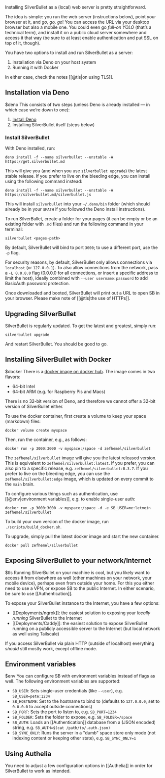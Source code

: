 Installing SilverBullet as a (local) web server is pretty straightforward.

The idea is simple: you run the web server (instructions below), point your browser at it, and _go, go, go_! You can access the URL via your desktop browser but also a mobile one. You could even go _full-on YOLO_ (that’s a technical term), and install it on a public cloud server somewhere and access it that way (be sure to at least enable authentication and put SSL on top of it, though).

You have two options to install and run SilverBullet as a server:

1. Installation via Deno on your host system
2. Running it with Docker

In either case, check the notes [[@tls|on using TLS]].

## Installation via Deno
$deno
This consists of two steps (unless Deno is already installed — in which case we’re down to one):

1. [Install Deno](https://deno.land/manual/getting_started/installation)
2. Installing SilverBullet itself (steps below)

### Install SilverBullet
With Deno installed, run:

```shell
deno install -f --name silverbullet --unstable -A https://get.silverbullet.md
```

This will give you (and when you use `silverbullet upgrade`) the latest stable release. If you prefer to live on the bleeding edge, you can install using the following command instead:

```shell
deno install -f --name silverbullet --unstable -A https://silverbullet.md/silverbullet.js
```

This will install `silverbullet` into your `~/.deno/bin` folder (which should already be in your `$PATH` if you followed the Deno install instructions).

To run SilverBullet, create a folder for your pages (it can be empty or be an existing folder with `.md` files) and run the following command in your terminal:

```shell
silverbullet <pages-path>
```

By default, SilverBullet will bind to port `3000`; to use a different port, use the `-p` flag.

For security reasons, by default, SilverBullet only allows connections via `localhost` (or `127.0.0.1`). To also allow connections from the network, pass a `-L 0.0.0.0` flag (0.0.0.0 for all connections, or insert a specific address to limit the host), ideally combined with `--user username:password` to add BasicAuth password protection.

Once downloaded and booted, SilverBullet will print out a URL to open SB in your browser. Please make note of [[@tls|the use of HTTPs]].

## Upgrading SilverBullet
SilverBullet is regularly updated. To get the latest and greatest, simply run:

```shell
silverbullet upgrade
```

And restart SilverBullet. You should be good to go.

## Installing SilverBullet with Docker
$docker
There is a [docker image on docker hub](https://hub.docker.com/r/zefhemel/silverbullet). The image comes in two flavors:

* 64-bit Intel
* 64-bit ARM (e.g. for Raspberry Pis and Macs)

There is no 32-bit version of Deno, and therefore we cannot offer a 32-bit version of SilverBullet either.

To use the docker container, first create a volume to keep your space (markdown) files:

```shell
docker volume create myspace
```

Then, run the container, e.g., as follows:

```shell
docker run -p 3000:3000 -v myspace:/space -d zefhemel/silverbullet
```

The `zefhemel/silverbullet` image will give you the latest released version. This is equivalent to `zefhemel/silverbullet:latest`. If you prefer, you can also pin to a specific release, e.g. `zefhemel/silverbullet:0.3.7`. If you prefer to live on the bleeding edge, you can use the `zefhemel/silverbullet:edge` image, which is updated on every commit to the `main` brain.

To configure various things such as authentication, use [[@env|environment variables]], e.g. to enable single-user auth:

```shell
docker run -p 3000:3000 -v myspace:/space -d -e SB_USER=me:letmein zefhemel/silverbullet
```

To build your own version of the docker image, run `./scripts/build_docker.sh`.

To upgrade, simply pull the latest docker image and start the new container.

```shell
docker pull zefhemel/silverbullet
```

## Exposing SilverBullet to your network/Internet
$tls
Running SilverBullet on your machine is cool, but you likely want to access it from elsewhere as well (other machines on your network, your mobile device), perhaps even from outside your home. For this you either need to use a VPN, or expose SB to the public Internet. In either scenario, be sure to use [[Authentication]].

To expose your SilverBullet instance to the Internet, you have a few options:

* [[Deployments/ngrok]]: the easiest solution to exposing your _locally running_ SilverBullet to the Internet
* [[Deployments/Caddy]]: the easiest solution to expose SilverBullet running on a publicly accessible server to the Internet (but local network as well using Tailscale)

If you access SilverBullet via plain HTTP (outside of localhost) everything _should_ still mostly work, except offline mode.

## Environment variables
$env
You can configure SB with environment variables instead of flags as well. The following environment variables are supported:

* `SB_USER`: Sets single-user credentials (like `--user`), e.g. `SB_USER=pete:1234`
* `SB_HOSTNAME`: Set to the hostname to bind to (defaults to `127.0.0.0`, set to `0.0.0.0` to accept outside connections)
* `SB_PORT`: Sets the port to listen to, e.g. `SB_PORT=1234`
* `SB_FOLDER`: Sets the folder to expose, e.g. `SB_FOLDER=/space`
* `SB_AUTH`: Loads an [[Authentication]] database from a (JSON encoded) string, e.g. `SB_AUTH=$(cat /path/to/.auth.json)`
* `SB_SYNC_ONLY`: Runs the server in a "dumb" space store only mode (not indexing content or keeping other state), e.g. `SB_SYNC_ONLY=1`

## Using Authelia
You need to adjust a few configuration options in [[Authelia]] in order for SilverBullet to work as intended.
